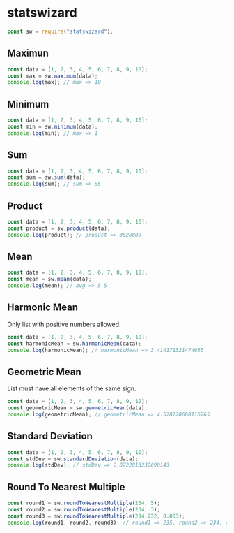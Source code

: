 # statswizard

```javascript
const sw = require("statswizard");
```

## Maximun

```javascript
const data = [1, 2, 3, 4, 5, 6, 7, 8, 9, 10];
const max = sw.maximum(data);
console.log(max); // max => 10
```

## Minimum

```javascript
const data = [1, 2, 3, 4, 5, 6, 7, 8, 9, 10];
const min = sw.minimum(data);
console.log(min); // max => 1
```

## Sum

```javascript
const data = [1, 2, 3, 4, 5, 6, 7, 8, 9, 10];
const sum = sw.sum(data);
console.log(sum); // sum => 55
```

## Product

```javascript
const data = [1, 2, 3, 4, 5, 6, 7, 8, 9, 10];
const product = sw.product(data);
console.log(product); // product => 3628800
```

## Mean

```javascript
const data = [1, 2, 3, 4, 5, 6, 7, 8, 9, 10];
const mean = sw.mean(data);
console.log(mean); // avg => 5.5
```

## Harmonic Mean

Only list with positive numbers allowed.

```javascript
const data = [1, 2, 3, 4, 5, 6, 7, 8, 9, 10];
const harmonicMean = sw.harmonicMean(data);
console.log(harmonicMean); // harmonicMean => 3.414171521474055
```

## Geometric Mean

List must have all elements of the same sign.

```javascript
const data = [1, 2, 3, 4, 5, 6, 7, 8, 9, 10];
const geometricMean = sw.geometricMean(data);
console.log(geometricMean); // geometricMean => 4.528728688116765
```

## Standard Deviation

```javascript
const data = [1, 2, 3, 4, 5, 6, 7, 8, 9, 10];
const stdDev = sw.standardDeviation(data);
console.log(stdDev); // stdDev => 2.8722813232690143
```

## Round To Nearest Multiple

```javascript
const round1 = sw.roundToNearestMultiple(234, 5);
const round2 = sw.roundToNearestMultiple(234, 3);
const round3 = sw.roundToNearestMultiple(234.232, 0.003);
console.log(round1, round2, round3); // round1 => 235, round2 => 234, round3 => 234.231
```

